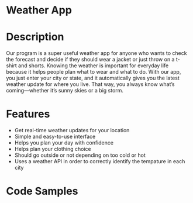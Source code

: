# Weather App 
# Description 
Our program is a super useful weather app for anyone who wants to check the forecast and decide if they should wear a jacket or just throw on a t-shirt and shorts. Knowing the weather is important for everyday life because it helps people plan what to wear and what to do. With our app, you just enter your city or state, and it automatically gives you the latest weather update for where you live. That way, you always know what’s coming—whether it’s sunny skies or a big storm.
# Features 
- Get real-time weather updates for your location
- Simple and easy-to-use interface
- Helps you plan your day with confidence
- Helps plan your clothing choice
- Should go outside or not depending on too cold or hot
- Uses a weather API in order to correctly identify the tempature in each city
# Code Samples 
